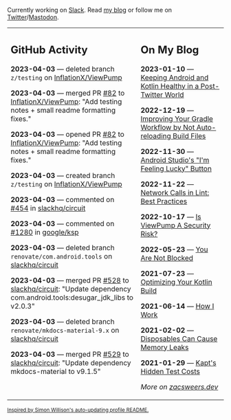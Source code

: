Currently working on [Slack](https://slack.com/). Read [my blog](https://zacsweers.dev/) or follow me on [Twitter](https://twitter.com/ZacSweers)/[Mastodon](https://hachyderm.io/@ZacSweers).

<table><tr><td valign="top" width="60%">

## GitHub Activity
<!-- githubActivity starts -->
**2023-04-03** — deleted branch `z/testing` on [InflationX/ViewPump](https://github.com/InflationX/ViewPump)

**2023-04-03** — merged PR [#82](https://github.com/InflationX/ViewPump/pull/82) to [InflationX/ViewPump](https://github.com/InflationX/ViewPump): "Add testing notes + small readme formatting fixes."

**2023-04-03** — opened PR [#82](https://github.com/InflationX/ViewPump/pull/82) to [InflationX/ViewPump](https://github.com/InflationX/ViewPump): "Add testing notes + small readme formatting fixes."

**2023-04-03** — created branch `z/testing` on [InflationX/ViewPump](https://github.com/InflationX/ViewPump)

**2023-04-03** — commented on [#454](https://github.com/slackhq/circuit/pull/454#issuecomment-1494879154) in [slackhq/circuit](https://github.com/slackhq/circuit)

**2023-04-03** — commented on [#1280](https://github.com/google/ksp/issues/1280#issuecomment-1494856166) in [google/ksp](https://github.com/google/ksp)

**2023-04-03** — deleted branch `renovate/com.android.tools` on [slackhq/circuit](https://github.com/slackhq/circuit)

**2023-04-03** — merged PR [#528](https://github.com/slackhq/circuit/pull/528) to [slackhq/circuit](https://github.com/slackhq/circuit): "Update dependency com.android.tools:desugar_jdk_libs to v2.0.3"

**2023-04-03** — deleted branch `renovate/mkdocs-material-9.x` on [slackhq/circuit](https://github.com/slackhq/circuit)

**2023-04-03** — merged PR [#529](https://github.com/slackhq/circuit/pull/529) to [slackhq/circuit](https://github.com/slackhq/circuit): "Update dependency mkdocs-material to v9.1.5"
<!-- githubActivity ends -->
</td><td valign="top" width="40%">

## On My Blog
<!-- blog starts -->
**2023-01-10** — [Keeping Android and Kotlin Healthy in a Post-Twitter World](https://www.zacsweers.dev/keeping-android-healthy/)

**2022-12-19** — [Improving Your Gradle Workflow by Not Auto-reloading Build Files](https://www.zacsweers.dev/improving-your-workflow-by-not-auto-reloading-build-files/)

**2022-11-30** — [Android Studio's "I'm Feeling Lucky" Button](https://www.zacsweers.dev/android-studios-im-feeling-lucky-button/)

**2022-11-22** — [Network Calls in Lint: Best Practices](https://www.zacsweers.dev/network-calls-in-lint-best-practices/)

**2022-10-17** — [Is ViewPump A Security Risk?](https://www.zacsweers.dev/is-viewpump-a-security-risk/)

**2022-05-23** — [You Are Not Blocked](https://www.zacsweers.dev/you-are-not-blocked/)

**2021-07-23** — [Optimizing Your Kotlin Build](https://www.zacsweers.dev/optimizing-your-kotlin-build/)

**2021-06-14** — [How I Work](https://www.zacsweers.dev/how-i-work/)

**2021-02-02** — [Disposables Can Cause Memory Leaks](https://www.zacsweers.dev/disposables-can-cause-memory-leaks/)

**2021-01-29** — [Kapt's Hidden Test Costs](https://www.zacsweers.dev/kapts-hidden-test-costs/)
<!-- blog ends -->
_More on [zacsweers.dev](https://zacsweers.dev/)_
</td></tr></table>

<sub><a href="https://simonwillison.net/2020/Jul/10/self-updating-profile-readme/">Inspired by Simon Willison's auto-updating profile README.</a></sub>